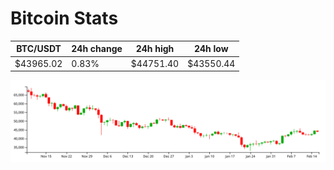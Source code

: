 # Bitcoin Stats

BTC/USDT|24h change|24h high|24h low|
|---|---|---|---|
|$43965.02|0.83%|$44751.40|$43550.44|

<img src="./chart.svg">
